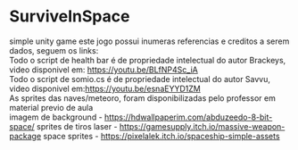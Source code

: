 # SurviveInSpace
simple unity game
este jogo possui inumeras referencias e creditos a serem dados, seguem os links:  
Todo o script de health bar é de propriedade intelectual do autor Brackeys, video disponivel em: https://youtu.be/BLfNP4Sc_iA  
Todo o script de somio.cs é de propriedade intelectual do autor Savvu, video disponivel em:https://youtu.be/esnaEYYD1ZM  
As sprites das naves/meteoro, foram disponibilizadas pelo professor em material previo de aula  
imagem de background - https://hdwallpaperim.com/abduzeedo-8-bit-space/
sprites de tiros laser - https://gamesupply.itch.io/massive-weapon-package
space sprites - https://pixelalek.itch.io/spaceship-simple-assets